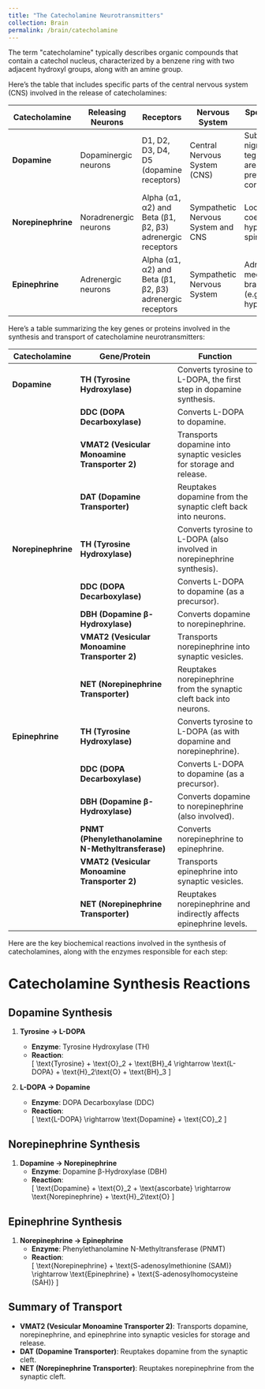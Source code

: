 ```yaml
---
title: "The Catecholamine Neurotransmitters"
collection: Brain
permalink: /brain/catecholamine
---
```


The term "catecholamine" typically describes organic compounds that contain a catechol nucleus, characterized by a benzene ring with two adjacent hydroxyl groups, along with an amine group.  

Here’s the table that includes specific parts of the central nervous system (CNS) involved in the release of catecholamines:

| **Catecholamine** | **Releasing Neurons**          | **Receptors**                       | **Nervous System**              | **Specific Parts of CNS**           |
|-------------------|--------------------------------|-------------------------------------|---------------------------------|--------------------------------------|
| **Dopamine**      | Dopaminergic neurons           | D1, D2, D3, D4, D5 (dopamine receptors) | Central Nervous System (CNS)   | Substantia nigra, ventral tegmental area, striatum, prefrontal cortex |
| **Norepinephrine**| Noradrenergic neurons          | Alpha (α1, α2) and Beta (β1, β2, β3) adrenergic receptors | Sympathetic Nervous System and CNS | Locus coeruleus, hypothalamus, spinal cord     |
| **Epinephrine**   | Adrenergic neurons             | Alpha (α1, α2) and Beta (β1, β2, β3) adrenergic receptors | Sympathetic Nervous System      | Adrenal medulla, some brain regions (e.g., hypothalamus) |



Here’s a table summarizing the key genes or proteins involved in the synthesis and transport of catecholamine neurotransmitters:

| **Catecholamine** | **Gene/Protein**                   | **Function**                                    |
|-------------------|------------------------------------|-------------------------------------------------|
| **Dopamine**      | **TH (Tyrosine Hydroxylase)**     | Converts tyrosine to L-DOPA, the first step in dopamine synthesis. |
|                   | **DDC (DOPA Decarboxylase)**      | Converts L-DOPA to dopamine.                    |
|                   | **VMAT2 (Vesicular Monoamine Transporter 2)** | Transports dopamine into synaptic vesicles for storage and release. |
|                   | **DAT (Dopamine Transporter)**     | Reuptakes dopamine from the synaptic cleft back into neurons.  |
| **Norepinephrine**| **TH (Tyrosine Hydroxylase)**     | Converts tyrosine to L-DOPA (also involved in norepinephrine synthesis). |
|                   | **DDC (DOPA Decarboxylase)**      | Converts L-DOPA to dopamine (as a precursor).  |
|                   | **DBH (Dopamine β-Hydroxylase)**  | Converts dopamine to norepinephrine.            |
|                   | **VMAT2 (Vesicular Monoamine Transporter 2)** | Transports norepinephrine into synaptic vesicles. |
|                   | **NET (Norepinephrine Transporter)**| Reuptakes norepinephrine from the synaptic cleft back into neurons. |
| **Epinephrine**   | **TH (Tyrosine Hydroxylase)**     | Converts tyrosine to L-DOPA (as with dopamine and norepinephrine). |
|                   | **DDC (DOPA Decarboxylase)**      | Converts L-DOPA to dopamine (as a precursor).  |
|                   | **DBH (Dopamine β-Hydroxylase)**  | Converts dopamine to norepinephrine (also involved). |
|                   | **PNMT (Phenylethanolamine N-Methyltransferase)** | Converts norepinephrine to epinephrine.        |
|                   | **VMAT2 (Vesicular Monoamine Transporter 2)** | Transports epinephrine into synaptic vesicles. |
|                   | **NET (Norepinephrine Transporter)**| Reuptakes norepinephrine and indirectly affects epinephrine levels. |



Here are the key biochemical reactions involved in the synthesis of catecholamines, along with the enzymes responsible for each step:

# Catecholamine Synthesis Reactions

## Dopamine Synthesis
1. **Tyrosine → L-DOPA**
   - **Enzyme**: Tyrosine Hydroxylase (TH)  
   - **Reaction**:  
   \[
   \text{Tyrosine} + \text{O}_2 + \text{BH}_4 \rightarrow \text{L-DOPA} + \text{H}_2\text{O} + \text{BH}_3
   \]

2. **L-DOPA → Dopamine**
   - **Enzyme**: DOPA Decarboxylase (DDC)  
   - **Reaction**:  
   \[
   \text{L-DOPA} \rightarrow \text{Dopamine} + \text{CO}_2
   \]

## Norepinephrine Synthesis
1. **Dopamine → Norepinephrine**
   - **Enzyme**: Dopamine β-Hydroxylase (DBH)  
   - **Reaction**:  
   \[
   \text{Dopamine} + \text{O}_2 + \text{ascorbate} \rightarrow \text{Norepinephrine} + \text{H}_2\text{O}
   \]

## Epinephrine Synthesis
1. **Norepinephrine → Epinephrine**
   - **Enzyme**: Phenylethanolamine N-Methyltransferase (PNMT)  
   - **Reaction**:  
   \[
   \text{Norepinephrine} + \text{S-adenosylmethionine (SAM)} \rightarrow \text{Epinephrine} + \text{S-adenosylhomocysteine (SAH)}
   \]

## Summary of Transport
- **VMAT2 (Vesicular Monoamine Transporter 2)**: Transports dopamine, norepinephrine, and epinephrine into synaptic vesicles for storage and release.
- **DAT (Dopamine Transporter)**: Reuptakes dopamine from the synaptic cleft.
- **NET (Norepinephrine Transporter)**: Reuptakes norepinephrine from the synaptic cleft.

